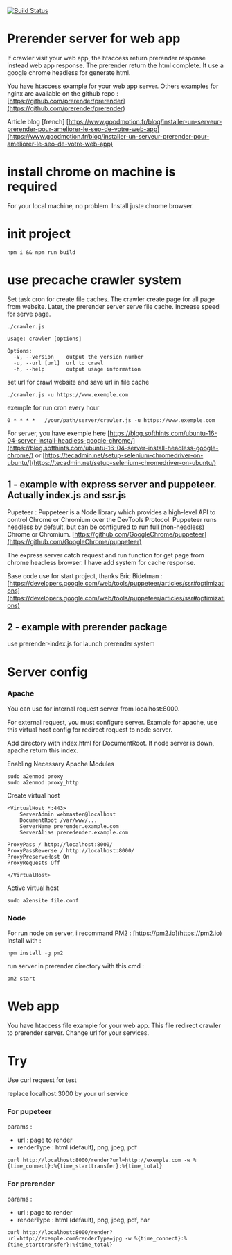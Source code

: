 [![Build Status](https://travis-ci.org/ipatate/prerender-server-example.svg?branch=master)](https://travis-ci.org/ipatate/prerender-server-example)

# Prerender server for web app

If crawler visit your web app, the htaccess return prerender response instead web app response. The prerender return the html complete.
It use a google chrome headless for generate html.

You have htaccess example for your web app server. Others examples for nginx are available on the github repo : [https://github.com/prerender/prerender](https://github.com/prerender/prerender)

Article blog [french] [https://www.goodmotion.fr/blog/installer-un-serveur-prerender-pour-ameliorer-le-seo-de-votre-web-app](https://www.goodmotion.fr/blog/installer-un-serveur-prerender-pour-ameliorer-le-seo-de-votre-web-app)

# install chrome on machine is required

For your local machine, no problem. Install juste chrome browser.

# init project

```
npm i && npm run build
```

# use precache crawler system

Set task cron for create file caches. The crawler create page for all page from website. Later, the prerender server serve file cache. Increase speed for serve page.

```
./crawler.js

Usage: crawler [options]

Options:
  -V, --version    output the version number
  -u, --url [url]  url to crawl
  -h, --help       output usage information
```

set url for crawl website and save url in file cache

```
./crawler.js -u https://www.exemple.com
```

exemple for run cron every hour

```
0 * * * *   /your/path/server/crawler.js -u https://www.exemple.com
```

For server, you have exemple here [https://blog.softhints.com/ubuntu-16-04-server-install-headless-google-chrome/](https://blog.softhints.com/ubuntu-16-04-server-install-headless-google-chrome/)
or
[https://tecadmin.net/setup-selenium-chromedriver-on-ubuntu/](https://tecadmin.net/setup-selenium-chromedriver-on-ubuntu/)

## 1 - example with express server and puppeteer. Actually index.js and ssr.js

Pupeteer : Puppeteer is a Node library which provides a high-level API to control Chrome or Chromium over the DevTools Protocol. Puppeteer runs headless by default, but can be configured to run full (non-headless) Chrome or Chromium.
[https://github.com/GoogleChrome/puppeteer](https://github.com/GoogleChrome/puppeteer)

The express server catch request and run function for get page from chrome headless browser.
I have add system for cache response.

Base code use for start project, thanks Eric Bidelman : [https://developers.google.com/web/tools/puppeteer/articles/ssr#optimizations](https://developers.google.com/web/tools/puppeteer/articles/ssr#optimizations)

## 2 - example with prerender package

use prerender-index.js for launch prerender system

# Server config

### Apache

You can use for internal request server from localhost:8000.

For external request, you must configure server.
Example for apache, use this virtual host config for redirect request to node server.

Add directory with index.html for DocumentRoot. If node server is down, apache return this index.

Enabling Necessary Apache Modules

```
sudo a2enmod proxy
sudo a2enmod proxy_http
```

Create virtual host

```
<VirtualHost *:443>
    ServerAdmin webmaster@localhost
    DocumentRoot /var/www/...
    ServerName prerender.example.com
    ServerAlias preredender.example.com

ProxyPass / http://localhost:8000/
ProxyPassReverse / http://localhost:8000/
ProxyPreserveHost On
ProxyRequests Off

</VirtualHost>
```

Active virtual host
```
sudo a2ensite file.conf
```

### Node

For run node on server, i recommand PM2 : [https://pm2.io](https://pm2.io)
Install with :
```
npm install -g pm2
```

run server in prerender directory with this cmd :
```
pm2 start
```

# Web app

You have htaccess file example for your web app.
This file redirect crawler to prerender server.
Change url for your services.

# Try

Use curl request for test

replace localhost:3000 by your url service


### For pupeteer

params :
- url : page to render
- renderType : html (default), png, jpeg, pdf

```
curl http://localhost:8000/render?url=http://exemple.com -w %{time_connect}:%{time_starttransfer}:%{time_total}
```

### For prerender

params :
- url : page to render
- renderType : html (default), png, jpeg, pdf, har

```
curl http://localhost:8000/render?url=http://exemple.com&renderType=jpg -w %{time_connect}:%{time_starttransfer}:%{time_total}
```